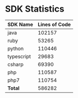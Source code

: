 # SDK Statistics

| SDK Name | Lines of Code |
| -------- | ------------- |
| java | 102157 |
| ruby | 53265 |
| python | 110446 |
| typescript | 29683 |
| csharp | 69390 |
| php | 110587 |
| php7 | 110754 |
| **Total** | 586282 |
